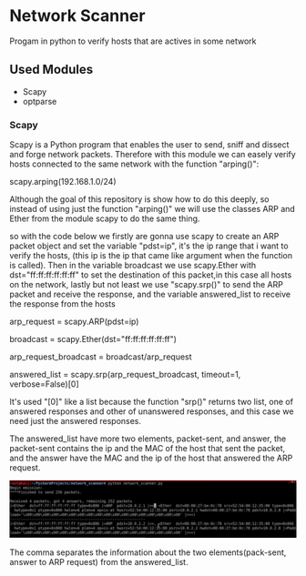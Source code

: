 <h1>Network Scanner</h1>

<p>Progam in python to verify hosts that are actives in some network</p>

<h2>Used Modules</h2>

<ul>
  <li>Scapy</li>
  <li>optparse</li>
</ul>

<h3>Scapy</h3>

<p>Scapy is a Python program that enables the user to send, sniff and dissect and forge network packets. Therefore with this module we can easely verify hosts connected to the same network with the function "arping()":</p>

<p>scapy.arping(192.168.1.0/24)</p>

<p>Although the goal of this repository is show how to do this deeply, so instead of using just the function "arping()" we will use the classes ARP and Ether from the module scapy to do the same thing. </p>
<p>so with the code below we firstly are gonna use scapy to create an ARP packet object and set the variable "pdst=ip", it's the ip range that i want to verify the hosts, (this ip is the ip that came like argument when the function is called). Then in the variable broadcast we use scapy.Ether with dst="ff:ff:ff:ff:ff:ff" to set the destination of this packet,in this case all hosts on the network, lastly but not least we use "scapy.srp()" to send the ARP packet and receive the response, and the variable answered_list to receive the response from the hosts</p>

<p>arp_request = scapy.ARP(pdst=ip)</p>
<p>broadcast = scapy.Ether(dst="ff:ff:ff:ff:ff:ff")</p>
<p>arp_request_broadcast = broadcast/arp_request</p>
<p>answered_list = scapy.srp(arp_request_broadcast, timeout=1, verbose=False)[0]</p>

<p>It's used "[0]" like a list because the function "srp()" returns two list, one of answered responses and other of unanswered responses, and this case we need just the answered responses.</p>

<p>The answered_list have more two elements, packet-sent, and answer, the packet-sent contains the ip and the MAC of the host that sent the packet, and the answer have the MAC and the ip of the host that answered the ARP request. </p>

<img src=image.png>

<p>The comma separates the information about the two elements(pack-sent, answer to ARP request) from the answered_list.</p>





